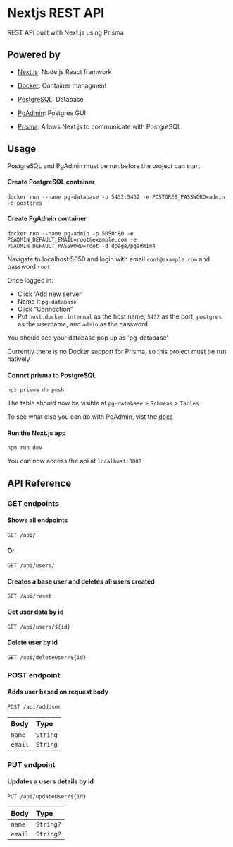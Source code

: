 
# Nextjs REST API

REST API built with Next.js using Prisma

## Powered by

- [Next.js](https://nextjs.org): Node.js React framwork

- [Docker](https://www.docker.com): Container managment

- [PostgreSQL](https://www.postgresql.org): Database

- [PgAdmin](https://www.pgadmin.org): Postgres GUI

- [Prisma](https://www.prisma.io): Allows Next.js to communicate with PostgreSQL
 
## Usage

PostgreSQL and PgAdmin must be run before the project can start

#### Create PostgreSQL container
```
docker run --name pg-database -p 5432:5432 -e POSTGRES_PASSWORD=admin -d postgres
```

####  Create PgAdmin container
```
docker run --name pg-admin -p 5050:80 -e PGADMIN_DEFAULT_EMAIL=root@example.com -e PGADMIN_DEFAULT_PASSWORD=root -d dpage/pgadmin4
```

Navigate to localhost:5050 and login with email `root@example.com` and password `root`

Once logged in:
- Click 'Add new server'
- Name it `pg-database`
- Click “Connection”
- Put `host.docker.internal` as the host name, `5432` as the port, `postgres` as the username, and `admin` as the password

You should see your database pop up as 'pg-database'

Currently there is no Docker support for Prisma, so this project must be run natively

#### Connct prisma to PostgreSQL
```
npx prisma db push
```

The table should now be visible at `pg-database` > `Schmeas` > `Tables`

To see what else you can do with PgAdmin, vist the [docs](https://www.pgadmin.org/docs/pgadmin4/latest/index.html)
#### Run the Next.js app
```
npm run dev
```

You can now access the api at `localhost:3000`
## API Reference


### GET endpoints

#### Shows all endpoints

```
GET /api/
```
#### Or
```
GET /api/users/
```

#### Creates a base user and deletes all users created
```
GET /api/reset
```

#### Get user data by id

```
GET /api/users/${id}
```

#### Delete user by id

```
GET /api/deleteUser/${id}
```


### POST endpoint

#### Adds user based on request body

```
POST /api/addUser
```

| Body | Type |
| :-------- | :------- |
| `name`      | `String` |
| `email`      | `String` |


### PUT endpoint

#### Updates a users details by id

```
PUT /api/updateUser/${id}
```
| Body | Type |
| :-------- | :------- |
| `name`      | `String?` |
| `email`      | `String?` |
